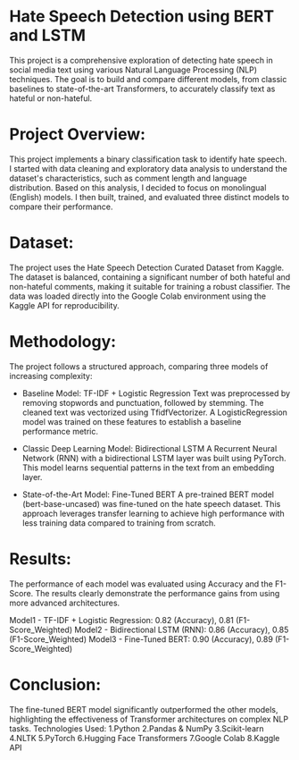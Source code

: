 # Hate Speech Detection using BERT and LSTM

This project is a comprehensive exploration of detecting hate speech in social media text using various Natural Language Processing (NLP) techniques. The goal is to build and compare different models, from classic baselines to state-of-the-art Transformers, to accurately classify text as hateful or non-hateful.

# Project Overview:
This project implements a binary classification task to identify hate speech. I started with data cleaning and exploratory data analysis to understand the dataset's characteristics, such as comment length and language distribution. Based on this analysis, I decided to focus on monolingual (English) models. I then built, trained, and evaluated three distinct models to compare their performance.

# Dataset:
The project uses the Hate Speech Detection Curated Dataset from Kaggle. The dataset is balanced, containing a significant number of both hateful and non-hateful comments, making it suitable for training a robust classifier. The data was loaded directly into the Google Colab environment using the Kaggle API for reproducibility.

# Methodology:
The project follows a structured approach, comparing three models of increasing complexity:

* Baseline Model: TF-IDF + Logistic Regression
Text was preprocessed by removing stopwords and punctuation, followed by stemming.
The cleaned text was vectorized using TfidfVectorizer.
A LogisticRegression model was trained on these features to establish a baseline performance metric.

* Classic Deep Learning Model: Bidirectional LSTM
A Recurrent Neural Network (RNN) with a bidirectional LSTM layer was built using PyTorch.
This model learns sequential patterns in the text from an embedding layer.

* State-of-the-Art Model: Fine-Tuned BERT
A pre-trained BERT model (bert-base-uncased) was fine-tuned on the hate speech dataset.
This approach leverages transfer learning to achieve high performance with less training data compared to training from scratch.

# Results:

The performance of each model was evaluated using Accuracy and the F1-Score. The results clearly demonstrate the performance gains from using more advanced architectures.

Model1 - TF-IDF + Logistic Regression:
                0.82 (Accuracy), 0.81 (F1-Score_Weighted)
Model2 - Bidirectional LSTM (RNN):
                0.86 (Accuracy), 0.85 (F1-Score_Weighted)
Model3 - Fine-Tuned BERT:
                0.90 (Accuracy), 0.89 (F1-Score_Weighted)

# Conclusion: 

The fine-tuned BERT model significantly outperformed the other models, highlighting the effectiveness of Transformer architectures on complex NLP tasks.
Technologies Used:
1.Python
2.Pandas & NumPy
3.Scikit-learn
4.NLTK
5.PyTorch
6.Hugging Face Transformers
7.Google Colab
8.Kaggle API
